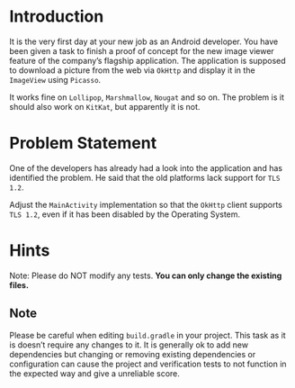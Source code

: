 # Introduction

It is the very first day at your new job as an Android developer. You have been given a task to finish a proof of concept for the new image viewer feature of the company’s flagship application.
The application is supposed to download a picture from the web via `OkHttp` and display it in the `ImageView` using `Picasso`.

It works fine on `Lollipop`, `Marshmallow`, `Nougat` and so on.
The problem is it should also work on `KitKat`, but apparently it is not.

# Problem Statement

One of the developers has already had a look into the application and has identified the problem. He said that the old platforms lack support for `TLS 1.2`.

Adjust the `MainActivity` implementation so that the `OkHttp` client supports `TLS 1.2`, even if it has been disabled by the Operating System.

# Hints

Note: Please do NOT modify any tests. **You can only change the existing files.**

## Note

Please be careful when editing `build.gradle` in your project. This task as it is doesn’t require any changes to it. It is generally ok to add new dependencies but changing or removing existing dependencies or configuration can cause the project and verification tests to not function in the expected way and give a unreliable score.